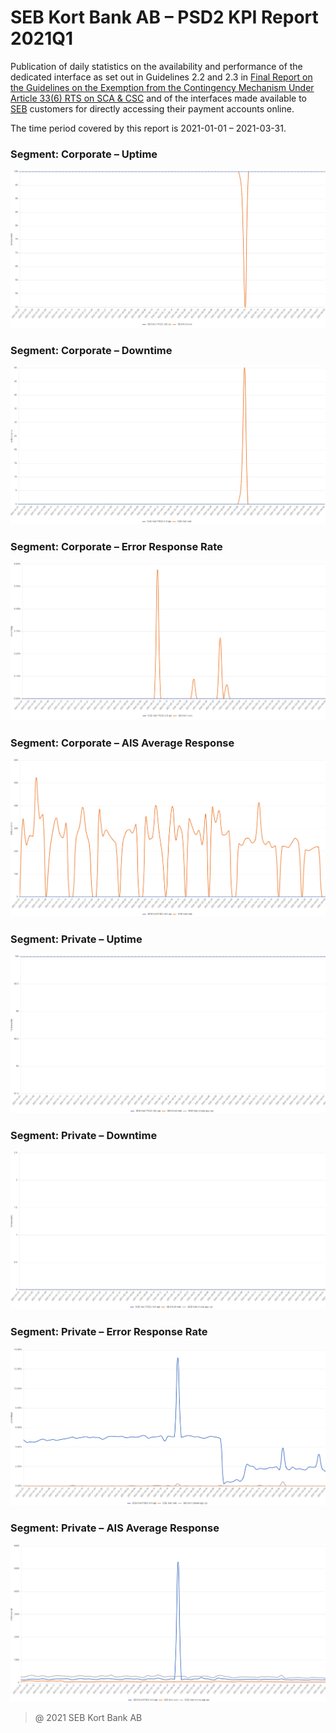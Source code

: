 # SEB Kort Bank AB – PSD2 KPI Report 2021Q1

Publication of daily statistics on the availability and performance of the dedicated interface as set out in Guidelines 2.2 and 2.3 in [Final Report on the Guidelines on the Exemption from the Contingency Mechanism Under Article 33(6) RTS on SCA & CSC](https://www.eba.europa.eu/sites/default/files/documents/10180/2250578/4e3b9449-ecf9-4756-8006-cbbe74db6d03/Final%20Report%20on%20Guidelines%20on%20the%20exemption%20to%20the%20fall%20back.pdf) and of the interfaces made available to [SEB](https://sebgroup.com) customers for directly accessing their payment accounts online.

The time period covered by this report is 2021-01-01 – 2021-03-31.

### Segment: Corporate – Uptime
![corporate_uptime][corporate_uptime]
### Segment: Corporate – Downtime
![corporate_downtime][corporate_downtime]
### Segment: Corporate – Error Response Rate
![corporate_error][corporate_error]
### Segment: Corporate – AIS Average Response
![corporate_ais][corporate_ais]
### Segment: Private – Uptime
![private_uptime][private_uptime]
### Segment: Private – Downtime
![private_downtime][private_downtime]
### Segment: Private – Error Response Rate
![private_error][private_error]
### Segment: Private – AIS Average Response
![private_ais][private_ais]

[corporate_ais]: ./archive/2021Q1/SEB_CARD_corporate_ais.gif
[corporate_downtime]: ./archive/2021Q1/SEB_CARD_corporate_downtime.gif
[corporate_error]: ./archive/2021Q1/SEB_CARD_corporate_error.gif
[corporate_uptime]: ./archive/2021Q1/SEB_CARD_corporate_uptime.gif
[private_ais]: ./archive/2021Q1/SEB_CARD_private_ais.gif
[private_downtime]: ./archive/2021Q1/SEB_CARD_private_downtime.gif
[private_error]: ./archive/2021Q1/SEB_CARD_private_error.gif
[private_uptime]: ./archive/2021Q1/SEB_CARD_private_uptime.gif


> @ 2021 SEB Kort Bank AB